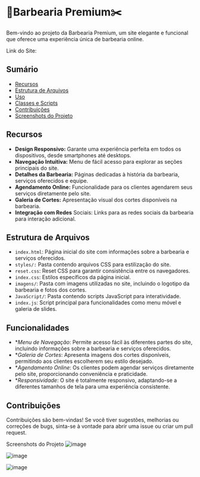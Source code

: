 # 💈Barbearia Premium✂️

Bem-vindo ao projeto da Barbearia Premium, um site elegante e funcional que oferece uma experiência única de barbearia online.

Link do Site: 

## Sumário
- [Recursos](#recursos)
- [Estrutura de Arquivos](#estrutura-de-arquivos)
- [Uso](#uso)
- [Classes e Scripts](#classes-e-scripts)
- [Contribuições](#contribuições)
- [Screenshots do Projeto](#screenshots-do-projeto)

## Recursos
- **Design Responsivo:** Garante uma experiência perfeita em todos os dispositivos, desde smartphones até desktops.
- **Navegação Intuitiva:** Menu de fácil acesso para explorar as seções principais do site.
- **Detalhes da Barbearia:** Páginas dedicadas à história da barbearia, serviços oferecidos e equipe.
- **Agendamento Online:** Funcionalidade para os clientes agendarem seus serviços diretamente pelo site.
- **Galeria de Cortes:** Apresentação visual dos cortes disponíveis na barbearia.
- **Integração com Redes** Sociais: Links para as redes sociais da barbearia para interação adicional.

## Estrutura de Arquivos
- `index.html`: Página inicial do site com informações sobre a barbearia e serviços oferecidos.
- `styles/:` Pasta contendo arquivos CSS para estilização do site.
- `reset.css`: Reset CSS para garantir consistência entre os navegadores.
- `index.css`: Estilos específicos da página inicial.
- `imagens/`: Pasta com imagens utilizadas no site, incluindo o logotipo da barbearia e fotos dos cortes.
- `JavaScript/`: Pasta contendo scripts JavaScript para interatividade.
- `index.js`: Script principal para funcionalidades como menu móvel e galeria de slides.
  
## Funcionalidades
- **Menu de Navegação*: Permite acesso fácil às diferentes partes do site, incluindo informações sobre a barbearia e serviços oferecidos.
- **Galeria de Cortes*: Apresenta imagens dos cortes disponíveis, permitindo aos clientes escolherem seu estilo desejado.
- **Agendamento Online*: Os clientes podem agendar serviços diretamente pelo site, proporcionando conveniência e praticidade.
- **Responsividade*: O site é totalmente responsivo, adaptando-se a diferentes tamanhos de tela para uma experiência consistente.
  
## Contribuições
Contribuições são bem-vindas! Se você tiver sugestões, melhorias ou correções de bugs, sinta-se à vontade para abrir uma issue ou criar um pull request.

Screenshots do Projeto
![image](https://github.com/dantasz1/EstudosAleatorios/assets/134528492/72cf33fa-2df5-4055-ac8e-9819c4e987b6)

![image](https://github.com/dantasz1/EstudosAleatorios/assets/134528492/b44d0ec6-6623-4054-8b6f-2afbbdbc7c4b)

![image](https://github.com/dantasz1/BarbeariaPremium/assets/134528492/bd61ab68-3157-4075-8247-fae39e12cfc7)

